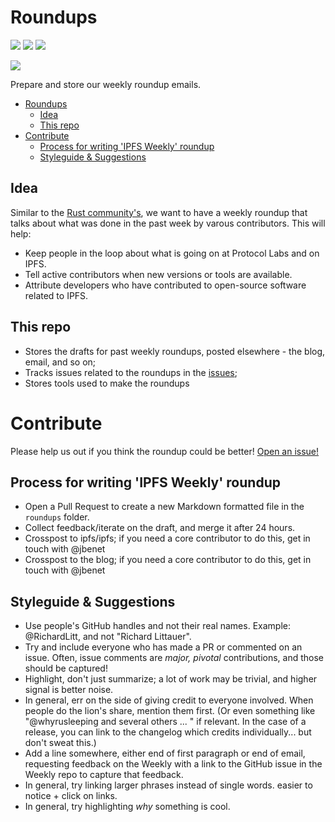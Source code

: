 # Roundups

[![](https://img.shields.io/badge/made%20by-Protocol%20Labs-blue.svg?style=flat-square)](http://ipn.io)
[![](https://img.shields.io/badge/project-IPFS-blue.svg?style=flat-square)](http://ipfs.io/)
[![](https://img.shields.io/badge/freenode-%23ipfs-blue.svg?style=flat-square)](http://webchat.freenode.net/?channels=%23ipfs)

![](https://cdn.rawgit.com/jbenet/contribute-ipfs-gif/master/img/contribute.gif)

Prepare and store our weekly roundup emails.

- [Roundups](#roundups)
  - [Idea](#idea)
  - [This repo](#this-repo)
- [Contribute](#contribute)
  - [Process for writing 'IPFS Weekly' roundup](#process-for-writing-ipfs-weekly-roundup)
  - [Styleguide & Suggestions](#styleguide-&-suggestions)

## Idea

Similar to the [Rust community's](https://this-week-in-rust.org/), we want to have a weekly roundup that talks about what was done in the past week by varous contributors. This will help:

  - Keep people in the loop about what is going on at Protocol Labs and on IPFS.
  - Tell active contributors when new versions or tools are available.
  - Attribute developers who have contributed to open-source software related to IPFS.

## This repo

- Stores the drafts for past weekly roundups, posted elsewhere - the blog, email, and so on;
- Tracks issues related to the roundups in the [issues](https://github.com/ipfs/roundups/issues/);
- Stores tools used to make the roundups

# Contribute

Please help us out if you think the roundup could be better! [Open an issue!](https://github.com/ipfs/roundups/issues/new)

## Process for writing 'IPFS Weekly' roundup

- Open a Pull Request to create a new Markdown formatted file in the `roundups` folder.
- Collect feedback/iterate on the draft, and merge it after 24 hours.
- Crosspost to ipfs/ipfs; if you need a core contributor to do this, get in touch with @jbenet
- Crosspost to the blog; if you need a core contributor to do this, get in touch with @jbenet

## Styleguide & Suggestions

  - Use people's GitHub handles and not their real names. Example: @RichardLitt, and not "Richard Littauer".
  - Try and include everyone who has made a PR or commented on an issue. Often, issue comments are _major, pivotal_ contributions, and those should be captured!
  - Highlight, don't just summarize; a lot of work may be trivial, and higher signal is better noise.
  - In general, err on the side of giving credit to everyone involved. When people do the lion's share, mention them first. (Or even something like "@whyrusleeping and several others ... " if relevant. In the case of a release, you can link to the changelog which credits individually... but don't sweat this.)
  - Add a line somewhere, either end of first paragraph or end of email, requesting feedback on the Weekly with a link to the GitHub issue in the Weekly repo to capture that feedback.
  - In general, try linking larger phrases instead of single words. easier to notice + click on links.
  - In general, try highlighting _why_ something is cool.


